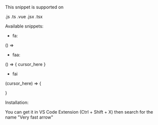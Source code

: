 This snippet is supported on

.js
.ts
.vue
.jsx
.tsx

Available snippets:

-   fa:

() =>

-   faa:

() => {
cursor_here
}

-   fai

(cursor_here) => {

}

Installation:

You can get it in VS Code Extension (Ctrl + Shift + X) then search for the name "Very fast arrow"
